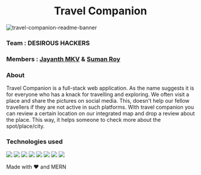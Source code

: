 <h1 align="center"> Travel Companion</h1>

![travel-companion-readme-banner](https://user-images.githubusercontent.com/95040233/185806978-20e40db9-cd0c-4d7b-ae16-628410fe7365.png)

### Team : DESIROUS HACKERS

### Members : [Jayanth MKV](https://github.com/Jayanth-MKV) & [Suman Roy](https://github.com/Suman373)

### About

Travel Companion is a full-stack web application. As the name suggests it is for everyone who has a knack for travelling and exploring. We often visit a place and share the pictures on social media. This, doesn't help our fellow travellers if they are not active in such platforms. With travel companion you can review a certain location on our integrated map and drop a review about the place. This way, it helps someone to check more about the spot/place/city.

### Technologies used

![](https://img.shields.io/badge/MongoDB-4EA94B?style=for-the-badge&logo=mongodb&logoColor=white) ![](https://img.shields.io/badge/Express.js-000000?style=for-the-badge&logo=express&logoColor=white) ![](https://img.shields.io/badge/React-20232A?style=for-the-badge&logo=react&logoColor=61DAFB) ![](https://img.shields.io/badge/Node.js-339933?style=for-the-badge&logo=nodedotjs&logoColor=white) ![](https://img.shields.io/badge/JavaScript-323330?style=for-the-badge&logo=javascript&logoColor=F7DF1E) ![](https://img.shields.io/badge/CSS3-1572B6?style=for-the-badge&logo=css3&logoColor=white) ![](https://img.shields.io/badge/HTML5-E34F26?style=for-the-badge&logo=html5&logoColor=white) ![](https://img.shields.io/badge/Heroku-430098?style=for-the-badge&logo=heroku&logoColor=white)

Made with ❤ and MERN
